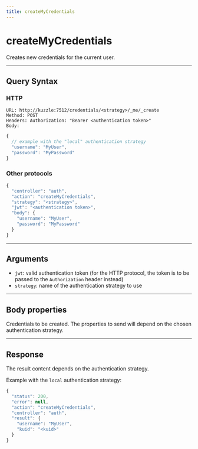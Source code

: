 ```yaml
---
title: createMyCredentials
---
```


# createMyCredentials

<SinceBadge version="1.0.0" />

Creates new credentials for the current user.

---

## Query Syntax

### HTTP

```http
URL: http://kuzzle:7512/credentials/<strategy>/_me/_create
Method: POST
Headers: Authorization: "Bearer <authentication token>"
Body:
```

```js
{
  // example with the "local" authentication strategy
  "username": "MyUser",
  "password": "MyPassword"
}
```

### Other protocols

```js
{
  "controller": "auth",
  "action": "createMyCredentials",
  "strategy": "<strategy>",
  "jwt": "<authentication token>",
  "body": {
    "username": "MyUser",
    "password": "MyPassword"
  }
}
```

---

## Arguments

- `jwt`: valid authentication token (for the HTTP protocol, the token is to be passed to the `Authorization` header instead)
- `strategy`: name of the authentication strategy to use

---

## Body properties

Credentials to be created. The properties to send will depend on the chosen authentication strategy.

---

## Response

The result content depends on the authentication strategy.

Example with the `local` authentication strategy:

```js
{
  "status": 200,
  "error": null,
  "action": "createMyCredentials",
  "controller": "auth",
  "result": {
    "username": "MyUser",
    "kuid": "<kuid>"
  }
}
```
